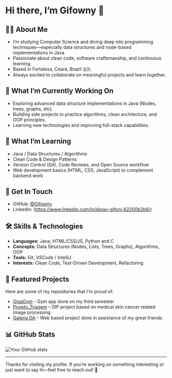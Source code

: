 # Hi there, I’m Gifowny 👋

## 🧑‍💻 About Me  
- I’m studying Computer Science and diving deep into programming techniques—especially data structures and node-based implementations in Java.  
- Passionate about clean code, software craftsmanship, and continuous learning.  
- Based in Fortaleza, Ceará, Brazil 🇧🇷.  
- Always excited to collaborate on meaningful projects and learn together.

## 🔭 What I’m Currently Working On  
- Exploring advanced data structure implementations in Java (Nodes, trees, graphs, etc).  
- Building side projects to practice algorithms, clean architecture, and OOP principles.  
- Learning new technologies and improving full-stack capabilities.

## 🌱 What I’m Learning  
- Java / Data Structures / Algorithms  
- Clean Code & Design Patterns  
- Version Control (Git), Code Reviews, and Open Source workflow  
- Web development basics (HTML, CSS, JavaScript) to complement backend work

## 💬 Get In Touch  
- GitHub: [@Gifowny](https://github.com/Gifowny)  
- LinkedIn: (https://www.linkedin.com/in/diogo-gifoni-62200b2b6/)  

## 🛠️ Skills & Technologies  
- **Languages:** Java, HTML/CSS/JS, Python and C
- **Concepts:** Data Structures (Nodes, Lists, Trees, Graphs), Algorithms, OOP  
- **Tools:** Git, VSCode / IntelliJ  
- **Interests:** Clean Code, Test-Driven Development, Refactoring

## 📁 Featured Projects  
Here are some of my repositories that I'm proud of:  
- [GigaGym](https://github.com/LorenzoPinheiro/GigaGym) – Gym app done on my third semester  
- [Projeto_Triagem](https://github.com/gabrieldsn2006/Analise-de-Imagens-Medicas-para-Triagem-de-Doencas-de-Pele) – DIP project based on medical skin cancer related image processing
- [Galeria DA](https://github.com/gabrieldsn2006/Galeria-de-Arte) – Web based project done in assistance of my great friends 

## 📊 GitHub Stats  
<!-- You can include GitHub stats and streaks using shields or services like GitHub Readme Stats -->
![Your GitHub stats](https://github-readme-stats.vercel.app/api?username=Gifowny&show_icons=true&theme=default)

---

Thanks for visiting my profile. If you’re working on something interesting or just want to say hi—feel free to reach out! 🙌  

